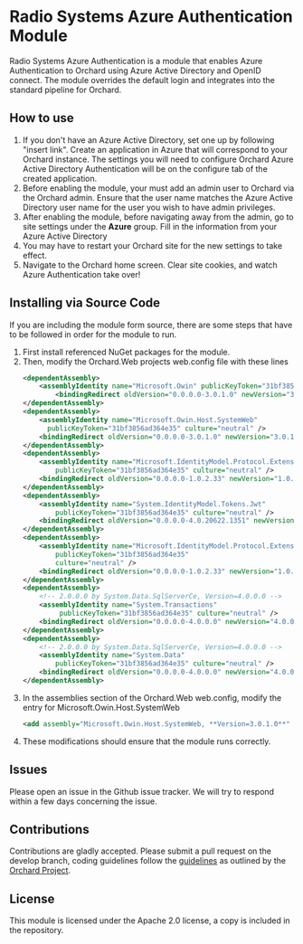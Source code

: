 # Radio Systems Azure Authentication Module

Radio Systems Azure Authentication is a module that enables Azure Authentication to Orchard using Azure Active Directory and OpenID connect. The module overrides the default login and integrates into the standard pipeline for Orchard.

## How to use

1. If you don't have an Azure Active Directory, set one up by following "insert link". Create an application in Azure that will correspond to your Orchard instance. The settings you will need to configure Orchard Azure Active Directory Authentication will be on the configure tab of the created application.
2. Before enabling the module, your must add an admin user to Orchard via the Orchard admin. Ensure that the user name matches the Azure Active Directory user name for the user you wish to have admin privileges.
3. After enabling the module, before navigating away from the admin, go to site settings under the **Azure** group. Fill in the information from your Azure Active Directory
4. You may have to restart your Orchard site for the new settings to take effect.
5. Navigate to the Orchard home screen. Clear site cookies, and watch Azure Authentication take over!

## Installing via Source Code

If you are including the module form source, there are some steps that have to be followed in order for the module to run. 

1. First install referenced NuGet packages for the module.
2. Then, modify the Orchard.Web projects web.config file with these lines
    ```xml
    <dependentAssembly>
        <assemblyIdentity name="Microsoft.Owin" publicKeyToken="31bf3856ad364e35" culture="neutral" />
            <bindingRedirect oldVersion="0.0.0.0-3.0.1.0" newVersion="3.0.1.0" />
    </dependentAssembly>
    <dependentAssembly>
        <assemblyIdentity name="Microsoft.Owin.Host.SystemWeb" 
	      publicKeyToken="31bf3856ad364e35" culture="neutral" />
        <bindingRedirect oldVersion="0.0.0.0-3.0.1.0" newVersion="3.0.1.0" />
    </dependentAssembly>
    <dependentAssembly>
        <assemblyIdentity name="Microsoft.IdentityModel.Protocol.Extensions" 
            publicKeyToken="31bf3856ad364e35" culture="neutral" />
        <bindingRedirect oldVersion="0.0.0.0-1.0.2.33" newVersion="1.0.2.33" />
    </dependentAssembly>
    <dependentAssembly>
        <assemblyIdentity name="System.IdentityModel.Tokens.Jwt" 
            publicKeyToken="31bf3856ad364e35" culture="neutral" />
        <bindingRedirect oldVersion="0.0.0.0-4.0.20622.1351" newVersion="4.0.20622.1351" />
    </dependentAssembly>
    <dependentAssembly>
        <assemblyIdentity name="Microsoft.IdentityModel.Protocol.Extensions" 
            publicKeyToken="31bf3856ad364e35"      
            culture="neutral" />
        <bindingRedirect oldVersion="0.0.0.0-1.0.2.33" newVersion="1.0.2.33" />
    </dependentAssembly>
    <dependentAssembly>
        <!-- 2.0.0.0 by System.Data.SqlServerCe, Version=4.0.0.0 -->
        <assemblyIdentity name="System.Transactions" 
             publicKeyToken="31bf3856ad364e35" culture="neutral" />
        <bindingRedirect oldVersion="0.0.0.0-4.0.0.0" newVersion="4.0.0.0" />
    </dependentAssembly>
    <dependentAssembly>
        <!-- 2.0.0.0 by System.Data.SqlServerCe, Version=4.0.0.0 -->
        <assemblyIdentity name="System.Data" 
            publicKeyToken="31bf3856ad364e35" culture="neutral" />
        <bindingRedirect oldVersion="0.0.0.0-4.0.0.0" newVersion="4.0.0.0" />
    </dependentAssembly>
    ```
3. In the assemblies section of the Orchard.Web web.config, modify the entry for Microsoft.Owin.Host.SystemWeb
    ```xml
    <add assembly="Microsoft.Owin.Host.SystemWeb, **Version=3.0.1.0**" />
    ```
4. These modifications should ensure that the module runs correctly.

## Issues

Please open an issue in the Github issue tracker. We will try to respond within a few days concerning the issue.

## Contributions

Contributions are gladly accepted.  Please submit a pull request on the develop branch, coding guidelines follow the [guidelines](http://docs.orchardproject.net/Documentation/Code-conventions) as outlined by the [Orchard Project](http://www.orchardproject.net/). 

## License

This module is licensed under the Apache 2.0 license, a copy is included in the repository.
